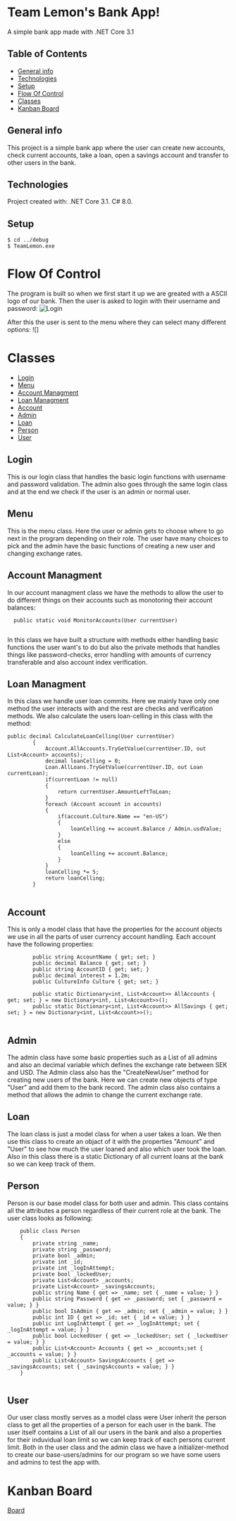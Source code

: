 # Team Lemon's Bank App!
A simple bank app made with .NET Core 3.1

## Table of Contents
* [General info](#general-info)
* [Technologies](#technologies)
* [Setup](#setup)
* [Flow Of Control](#flow-of-control)
* [Classes](#classes)
* [Kanban Board](#kanban-board)

## General info
This project is a simple bank app where the user can create new accounts, check current accounts,
take a loan, open a savings account and transfer to other users in the bank.

## Technologies
Project created with:
.NET Core 3.1.
C# 8.0.

## Setup

```
$ cd ../debug
$ TeamLemon.exe
```

# Flow Of Control
The program is built so when we first start it up we are greated with a ASCII logo of our bank. Then the user is asked to login with their username and password:
![Login](Images/Login_0.png)

After this the user is sent to the menu where they can select many different options:
![]



# Classes
* [Login](#login)
* [Menu](#menu)
* [Account Managment](#account-managment)
* [Loan Managment](#loan-managment)
* [Account](#account)
* [Admin](#admin)
* [Loan](#loan)
* [Person](#person)
* [User](#user)



## Login
This is our login class that handles the basic login functions with username and password validation.
The admin also goes through the same login class and at the end we check if the user is an admin or normal user.

## Menu
This is the menu class. Here the user or admin gets to choose where to go next in the program depending on their role.
The user have many choices to pick and the admin have the basic functions of creating a new user and changing exchange rates.

## Account Managment
In our account managment class we have the methods to allow the user to do different things on their accounts such as
monotoring their account balances:
```
  public static void MonitorAccounts(User currentUser)
  
```
In this class we have built a structure with methods either handling basic functions the user want's to do but also the private methods that handles things like password-checks, error handling with amounts of currency transferable and also account index verification.

## Loan Managment
In this class we handle user loan commits. Here we mainly have only one method the user interacts with and the rest are checks and verification methods. We also calculate the users loan-celling in this class with the method:

```
public decimal CalculateLoanCelling(User currentUser)
        {
            Account.AllAccounts.TryGetValue(currentUser.ID, out List<Account> accounts);
            decimal loanCelling = 0;
            Loan.AllLoans.TryGetValue(currentUser.ID, out Loan currentLoan);
            if(currentLoan != null)
            {
                return currentUser.AmountLeftToLoan;
            }
            foreach (Account account in accounts)
            {
                if(account.Culture.Name == "en-US")
                {
                    loanCelling += account.Balance / Admin.usdValue;
                }
                else
                {
                    loanCelling += account.Balance;
                }            
            }
            loanCelling *= 5;
            return loanCelling;
        }
        
```
## Account
This is only a model class that have the properties for the account objects we use in all the parts of user currency account handling.
Each account have the following properties:

```
        public string AccountName { get; set; }
        public decimal Balance { get; set; }
        public string AccountID { get; set; }
        public decimal interest = 1.2m;
        public CultureInfo Culture { get; set; }

        public static Dictionary<int, List<Account>> AllAccounts { get; set; } = new Dictionary<int, List<Account>>();
        public static Dictionary<int, List<Account>> AllSavings { get; set; } = new Dictionary<int, List<Account>>();
        
```
## Admin
The admin class have some basic properties such as a List<T> of all admins and also an decimal variable which defines the exchange rate between SEK and USD. The Admin class also has the "CreateNewUser" method for creating new users of the bank.
Here we can create new objects of type "User" and add them to the bank record. The admin class also contains a method that allows the admin to change the current exchange rate.

## Loan
The loan class is just a model class for when a user takes a loan. We then use this class to create an objact of it with the properties "Amount" and "User" to see how much the user loaned and also which user took the loan. Also in this class there is a static Dictionary of all current loans at the bank so we can keep track of them.

## Person
Person is our base model class for both user and admin. This class contains all the attributes a person regardless of their current role at the bank. The user class looks as following: 

```
    public class Person
    {
        private string _name;
        private string _password;
        private bool _admin;
        private int _id;
        private int _logInAttempt;
        private bool _lockedUser;
        private List<Account> _accounts;
        private List<Account> _savingsAccounts;
        public string Name { get => _name; set { _name = value; } }
        public string Password { get => _password; set { _password = value; } }
        public bool IsAdmin { get => _admin; set { _admin = value; } }
        public int ID { get => _id; set { _id = value; } }
        public int LogInAttempt { get => _logInAttempt; set { _logInAttempt = value; } }
        public bool LockedUser { get => _lockedUser; set { _lockedUser = value; } }
        public List<Account> Accounts { get => _accounts;set { _accounts = value; } }
        public List<Account> SavingsAccounts { get => _savingsAccounts; set { _savingsAccounts = value; } }
    }
    
```

## User
Our user class mostly serves as a model class were User inherit the person class to get all the properties of a person for each user in the bank. The user itself contains a List<T> of all our users in the bank and also a properties for their induvidual loan limit so we can keep track of each persons current limit. Both in the user class and the admin class we have a initializer-method to create our base-users/admins for our program so we have some users and admins to test the app with.



# Kanban Board
[Board](https://trello.com/invite/b/Nt94vdm8/ATTIb781d433bf0768c1790c0f900bca1011C36FC94A/team-lemon)
